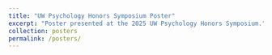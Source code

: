 ```yaml
---
title: "UW Psychology Honors Symposium Poster"
excerpt: "Poster presented at the 2025 UW Psychology Honors Symposium."
collection: posters
permalink: /posters/
---
```


